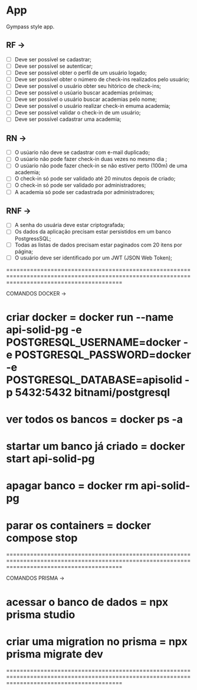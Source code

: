 # App 

Gympass style app.

## RF ->

- [ ] Deve ser possível se cadastrar; 
- [ ] Deve ser possível se autenticar; 
- [ ] Deve ser possível obter o perfil de um usuário logado;
- [ ] Deve ser possível obter o número de check-ins realizados pelo usuário;
- [ ] Deve ser possível o usuário obter seu hitórico de check-ins;
- [ ] Deve ser possível o usúario buscar academias próximas;
- [ ] Deve ser possível o usuário buscar academias pelo nome;
- [ ] Deve ser possível o usuário realizar check-in emuma academia;
- [ ] Deve ser possível validar o check-in de um usuário;
- [ ] Deve ser possível cadastrar uma academia;

## RN ->

- [ ] O usúario não deve se cadastrar com e-mail duplicado;
- [ ] O usúario não pode fazer check-in duas vezes no mesmo dia ;
- [ ] O usúario não pode fazer check-in se não estiver perto (100m) de uma academia;
- [ ] O check-in só pode ser validado até 20 minutos depois de criado;
- [ ] O check-in só pode ser validado por administradores;
- [ ] A academia só pode ser cadastrada por administradores;

## RNF ->

- [ ] A senha do usuária deve estar criptografada;
- [ ] Os dados da aplicação precisam estar persistidos em um banco PostgressSQL;
- [ ] Todas as listas de dados precisam estar paginados com 20 itens por página;
- [ ] O usuário deve ser identificado por um JWT (JSON Web Token); 

==============================================================================================================================================

COMANDOS DOCKER ->

# criar docker = docker run --name api-solid-pg -e POSTGRESQL_USERNAME=docker -e POSTGRESQL_PASSWORD=docker -e POSTGRESQL_DATABASE=apisolid -p 5432:5432 bitnami/postgresql

# ver todos os bancos = docker ps -a 

# startar um banco já criado = docker start api-solid-pg 

# apagar banco = docker rm api-solid-pg

# parar os containers = docker compose stop

==============================================================================================================================================

COMANDOS PRISMA -> 

# acessar o banco de dados = npx prisma studio

# criar uma migration no prisma = npx prisma migrate dev 

==============================================================================================================================================
